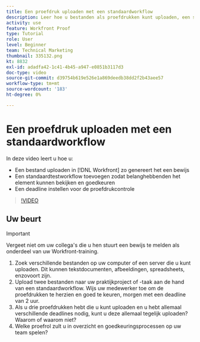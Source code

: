 ```yaml
---
title: Een proefdruk uploaden met een standaardworkflow
description: Leer hoe u bestanden als proefdrukken kunt uploaden, een standaardtestworkflow voor beoordeling en goedkeuring door belanghebbenden kunt toevoegen en termijnen voor het maken van proefdrukken kunt instellen in [!DNL Workfront].
activity: use
feature: Workfront Proof
type: Tutorial
role: User
level: Beginner
team: Technical Marketing
thumbnail: 335132.png
kt: 8832
exl-id: adadfa42-1c41-4b45-a947-e0851b3117d3
doc-type: video
source-git-commit: d39754b619e526e1a869deedb38dd2f2b43aee57
workflow-type: tm+mt
source-wordcount: '183'
ht-degree: 0%

---
```


# Een proefdruk uploaden met een standaardworkflow

In deze video leert u hoe u:

* Een bestand uploaden in [!DNL Workfront] zo genereert het een bewijs
* Een standaardtestworkflow toevoegen zodat belanghebbenden het element kunnen bekijken en goedkeuren
* Een deadline instellen voor de proefdrukcontrole

>[!VIDEO](https://video.tv.adobe.com/v/335132/?quality=12)

## Uw beurt

>[!IMPORTANT]
>
>Vergeet niet om uw collega&#39;s die u hen stuurt een bewijs te melden als onderdeel van uw Workfront-training.


1. Zoek verschillende bestanden op uw computer of een server die u kunt uploaden. Dit kunnen tekstdocumenten, afbeeldingen, spreadsheets, enzovoort zijn.
1. Upload twee bestanden naar uw praktijkproject of -taak aan de hand van een standaardworkflow. Wijs uw medewerker toe om de proefdrukken te herzien en goed te keuren, morgen met een deadline van 2 uur.
1. Als u drie proefdrukken hebt die u kunt uploaden en u hebt allemaal verschillende deadlines nodig, kunt u deze allemaal tegelijk uploaden? Waarom of waarom niet?
1. Welke proefrol zult u in overzicht en goedkeuringsprocessen op uw team spelen?

<!--
## Learn more
* Supported proofing file types
* Configure a proof
-->

<!--
## Guides
* Plan a basic workflow worksheet
* Upload proofs in Workfront
-->
